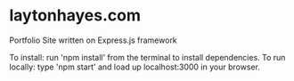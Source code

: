 # laytonhayes.com
Portfolio Site written on Express.js framework

To install: run 'npm install' from the terminal to install dependencies.
To run locally: type 'npm start' and load up localhost:3000 in your browser.
